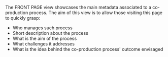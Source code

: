 The FRONT PAGE view showcases the main metadata associated to a co-production process. The aim of this view is to allow those visiting this page to quickly grasp:
- Who manages such process
- Short description about the process
- What is the aim of the process
- What challenges it addresses
- What is the idea behind the co-production process' outcome envisaged
